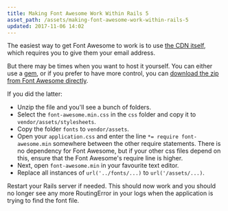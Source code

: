 ```yaml
---
title: Making Font Awesome Work Within Rails 5
asset_path: /assets/making-font-awesome-work-within-rails-5
updated: 2017-11-06 14:02
---
```


The easiest way to get Font Awesome to work is to use [the CDN itself](http://fontawesome.io/get-started/), which requires you to give them your email address.

But there may be times when you want to host it yourself. You can either use a [gem](https://github.com/bokmann/font-awesome-rails), or if you prefer to have more control, you can [download the zip from Font Awesome directly](fontawesome.io/get-started/).

If you did the latter:

* Unzip the file and you'll see a bunch of folders.
* Select the `font-awesome.min.css` in the `css` folder and copy it to `vendor/assets/stylesheets`.
* Copy the folder `fonts` to `vendor/assets`.
* Open your `application.css` and enter the line `*= require font-awesome.min` somewhere between the other require statements. There is no dependency for Font Awesome, but if your other css files depend on this, ensure that the Font Awesome's require line is higher.
* Next, open `font-awesome.min` in your favourite text editor.
* Replace all instances of `url('../fonts/...)` to `url('/assets/...)`.

Restart your Rails server if needed. This should now work and you should no longer see any more RoutingError in your logs when the application is trying to find the font file.
